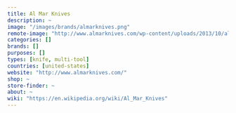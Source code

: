 ```yaml
---
title: Al Mar Knives
description: ~
image: "/images/brands/almarknives.png"
remote-image: "http://www.almarknives.com/wp-content/uploads/2013/10/al-mar-knives.png"
categories: []
brands: []
purposes: []
types: [knife, multi-tool]
countries: [united-states]
website: "http://www.almarknives.com/"
shop: ~
store-finder: ~
about: ~
wiki: "https://en.wikipedia.org/wiki/Al_Mar_Knives"
---
```

